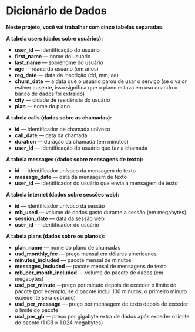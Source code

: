 # Dicionário de Dados

**Neste projeto, você vai trabalhar com cinco tabelas separadas.**

**A tabela users (dados sobre usuários):**
 
- **user_id** — identificação do usuário
- **first_name** — nome do usuário
- **last_name** — sobrenome do usuário
- **age** — idade do usuário (em anos)
- **reg_date** — data da inscrição (dd, mm, aa)
- **churn_date** — a data que o usuário parou de usar o serviço (se o valor estiver ausente, isso significa que o plano estava em uso quando o banco de dados foi extraído)
- **city** — cidade de residência do usuário
- **plan** — nome do plano

**A tabela calls (dados sobre as chamadas):**
 
- **id** — identificador de chamada unívoco
- **call_date** — data da chamada
- **duration** — duração da chamada (em minutos)
- **user_id** — identificação do usuário que faz a chamada

**A tabela messages (dados sobre mensagens de texto):**
 
- **id** — identificador unívoco da mensagem de texto
- **message_date** — data da mensagem de texto
- **user_id** — identificador do usuário que envia a mensagem de texto

**A tabela internet (dados sobre sessões web):**
 
- **id** — identificador unívoco da sessão
- **mb_used** — volume de dados gasto durante a sessão (em megabytes)
- **session_date** — data da sessão web
- **user_id** — identificador do usuário

**A tabela plans (dados sobre os planos):**
 
- **plan_name** — nome do plano de chamadas
- **usd_monthly_fee** — preço mensal em dólares americanos
- **minutes_included** — pacote mensal de minutos
- **messages_included** — pacote mensal de mensagens de texto
- **mb_per_month_included** — volume do pacote de dados (em megabytes)
- **usd_per_minute** —preço por minuto depois de exceder o limite do pacote (por exemplo, se o pacote inclui 100 minutos, o primeiro minuto excedente será cobrado)
- **usd_per_message** — preço por mensagem de texto depois de exceder o limite do pacote
- **usd_per_gb** — preço por gigabyte extra de dados após exceder o limite do pacote (1 GB = 1.024 megabytes)
